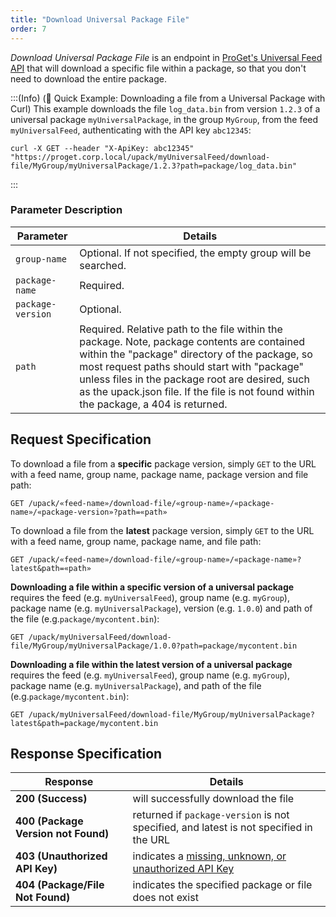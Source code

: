 ```yaml
---
title: "Download Universal Package File"
order: 7
---
```


*Download Universal Package File* is an endpoint in [ProGet's Universal Feed API](/docs/proget/upack/proget-api-universalfeed) that will download a specific file within a package, so that you don't need to download the entire package.

:::(Info) (🚀 Quick Example: Downloading a file from a Universal Package with Curl)
This example downloads the file `log_data.bin` from version `1.2.3` of a universal package `myUniversalPackage`, in the group `MyGroup`, from the feed `myUniversalFeed`, authenticating with the API key `abc12345`:

````
curl -X GET --header "X-ApiKey: abc12345" "https://proget.corp.local/upack/myUniversalFeed/download-file/MyGroup/myUniversalPackage/1.2.3?path=package/log_data.bin"
````
:::

### Parameter Description
| Parameter | Details |
| --- | --- |
| `group-name` | Optional. If not specified, the empty group will be searched. |
| `package-name` | Required. |
| `package-version` | Optional. |
| `path` | Required. Relative path to the file within the package. Note, package contents are contained within the "package" directory of the package, so most request paths should start with "package" unless files in the package root are desired, such as the upack.json file. If the file is not found within the package, a 404 is returned. |

## Request Specification
To download a file from a **specific** package version, simply `GET` to the URL with a feed name, group name, package name, package version and file path:

```
GET /upack/«feed-name»/download-file/«group-name»/«package-name»/«package-version»?path=«path»
```

To download a file from the **latest** package version, simply `GET` to the URL with a feed name, group name, package name, and file path:

```
GET /upack/«feed-name»/download-file/«group-name»/«package-name»?latest&path=«path»
```

**Downloading a file within a specific version of a universal package** requires the feed (e.g. `myUniversalFeed`),  group name (e.g. `myGroup`), package name (e.g. `myUniversalPackage`), version (e.g. `1.0.0`) and path of the file (e.g.`package/mycontent.bin`):

```
GET /upack/myUniversalFeed/download-file/MyGroup/myUniversalPackage/1.0.0?path=package/mycontent.bin
```

**Downloading a file within the latest version of a universal package** requires the feed (e.g. `myUniversalFeed`),  group name (e.g. `myGroup`), package name (e.g. `myUniversalPackage`), and path of the file (e.g.`package/mycontent.bin`):

```
GET /upack/myUniversalFeed/download-file/MyGroup/myUniversalPackage?latest&path=package/mycontent.bin
```

## Response Specification

| Response | Details |
| --- | --- |
| **200 (Success)** | will successfully download the file
| **400 (Package Version not Found)** | returned if `package-version` is not specified, and latest is not specified in the URL |
|  **403 (Unauthorized API Key)** | indicates a [missing, unknown, or unauthorized API Key](/docs/proget/upack/proget-api-universalfeed#authentication) |
| **404 (Package/File Not Found)** | indicates the specified package or file does not exist |